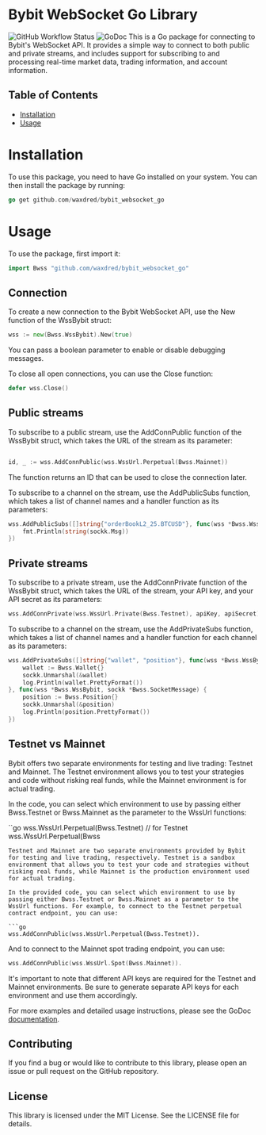 # Bybit WebSocket Go Library
![GitHub Workflow Status](https://github.com/waxdred/bybit_websocket_go/actions/workflows/go.yml/badge.svg)
![GoDoc](https://godoc.org/github.com/golang/gddo?status.svg)
This is a Go package for connecting to Bybit's WebSocket API. It provides a simple way to connect to both public and private streams, and includes support for subscribing to and processing real-time market data, trading information, and account information.

## Table of Contents
- [Installation](#Installation)
- [Usage](#Usage)

# Installation
To use this package, you need to have Go installed on your system. You can then install the package by running:

```go
go get github.com/waxdred/bybit_websocket_go
```
# Usage
To use the package, first import it:

```go
import Bwss "github.com/waxdred/bybit_websocket_go"
```
## Connection
To create a new connection to the Bybit WebSocket API, use the New function of the WssBybit struct:

```go
wss := new(Bwss.WssBybit).New(true)
```
You can pass a boolean parameter to enable or disable debugging messages.

To close all open connections, you can use the Close function:

```go
defer wss.Close()
```
## Public streams
To subscribe to a public stream, use the AddConnPublic function of the WssBybit struct, which takes the URL of the stream as its parameter:

```go

id, _ := wss.AddConnPublic(wss.WssUrl.Perpetual(Bwss.Mainnet))
```
The function returns an ID that can be used to close the connection later.

To subscribe to a channel on the stream, use the AddPublicSubs function, which takes a list of channel names and a handler function as its parameters:

```go
wss.AddPublicSubs([]string{"orderBookL2_25.BTCUSD"}, func(wss *Bwss.WssBybit, sockk *Bwss.SocketMessage) {
    fmt.Println(string(sockk.Msg))
})
```
## Private streams
To subscribe to a private stream, use the AddConnPrivate function of the WssBybit struct, which takes the URL of the stream, your API key, and your API secret as its parameters:

```go
wss.AddConnPrivate(wss.WssUrl.Private(Bwss.Testnet), apiKey, apiSecret)
```
To subscribe to a channel on the stream, use the AddPrivateSubs function, which takes a list of channel names and a handler function for each channel as its parameters:

```go
wss.AddPrivateSubs([]string{"wallet", "position"}, func(wss *Bwss.WssBybit, sockk *Bwss.SocketMessage) {
    wallet := Bwss.Wallet{}
    sockk.Unmarshal(&wallet)
    log.Println(wallet.PrettyFormat())
}, func(wss *Bwss.WssBybit, sockk *Bwss.SocketMessage) {
    position := Bwss.Position{}
    sockk.Unmarshal(&position)
    log.Println(position.PrettyFormat())
})
```

## Testnet vs Mainnet
Bybit offers two separate environments for testing and live trading: Testnet and Mainnet. The Testnet environment allows you to test your strategies and code without risking real funds, while the Mainnet environment is for actual trading.

In the code, you can select which environment to use by passing either Bwss.Testnet or Bwss.Mainnet as the parameter to the WssUrl functions:

``go
wss.WssUrl.Perpetual(Bwss.Testnet) // for Testnet
wss.WssUrl.Perpetual(Bwss
```
Testnet and Mainnet are two separate environments provided by Bybit for testing and live trading, respectively. Testnet is a sandbox environment that allows you to test your code and strategies without risking real funds, while Mainnet is the production environment used for actual trading.

In the provided code, you can select which environment to use by passing either Bwss.Testnet or Bwss.Mainnet as a parameter to the WssUrl functions. For example, to connect to the Testnet perpetual contract endpoint, you can use:

```go
wss.AddConnPublic(wss.WssUrl.Perpetual(Bwss.Testnet)).
```
And to connect to the Mainnet spot trading endpoint, you can use:

```go
wss.AddConnPublic(wss.WssUrl.Spot(Bwss.Mainnet)).
````
It's important to note that different API keys are required for the Testnet and Mainnet environments. Be sure to generate separate API keys for each environment and use them accordingly.

For more examples and detailed usage instructions, please see the GoDoc [documentation](https://pkg.go.dev/github.com/waxdred/bybit_websocket_go?utm_source=godoc).

## Contributing
If you find a bug or would like to contribute to this library, please open an issue or pull request on the GitHub repository.

## License
This library is licensed under the MIT License. See the LICENSE file for details.
